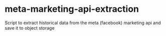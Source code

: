 # meta-marketing-api-extraction
Script to extract historical data from the meta (facebook) marketing api and save it to object storage
